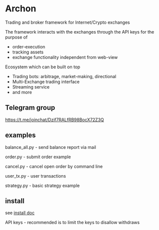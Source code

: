 # Archon

Trading and broker framework for Internet/Crypto exchanges

The framework interacts with the exchanges through the API keys for the purpose of 

* order-execution
* tracking assets
* exchange functionality independent from web-view 

Ecosystem which can be built on top

* Trading bots: arbitrage, market-making, directional
* Multi-Exchange trading interface
* Streaming service
* and more

## Telegram group

https://t.me/joinchat/Dzif7RALfRB98BocX72Z3Q

## examples

balance_all.py - send balance report via mail 

order.py - submit order example

cancel.py - cancel open order by command line

user_tx.py - user transactions

strategy.py - basic strategy example

## install 

see [install doc](docs/install.md)

API keys - recommended is to limit the keys to disallow withdraws